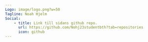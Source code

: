 ```yaml
---
Logo: image/logo.png?w=50
Tagline: Noah Hjelm
Social:
    - title: Link till sidans github repo.
      url: https://github.com/Nohj23studentbth?tab=repositories
      icon: github
---
```

